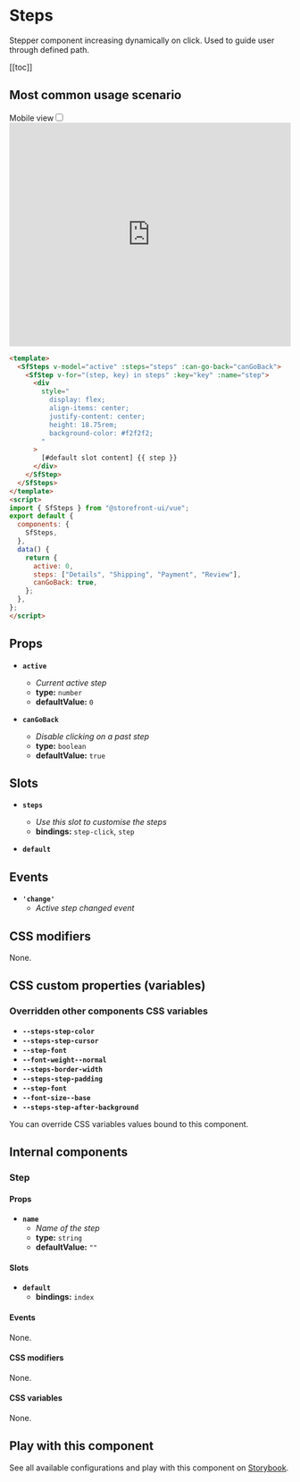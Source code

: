 # Steps

Stepper component increasing dynamically on click. Used to guide user through defined path.

[[toc]]

## Most common usage scenario

<div class="vuepress-mobile">
    <label for="vuepress-mobile" class="vuepress-mobile-label">Mobile view</label><input id="vuepress-mobile" type="checkbox" class="vuepress-mobile-checkbox">
    <iframe class="storybook-iframe" src="https://storybook.storefrontui.io/iframe.html?id=molecules-steps--common" style="width: 100%; border: 0; border-bottom: 1px solid #eee;height: 25rem"></iframe>
  </div>

```html
<template>
  <SfSteps v-model="active" :steps="steps" :can-go-back="canGoBack">
    <SfStep v-for="(step, key) in steps" :key="key" :name="step">
      <div
        style="
          display: flex;
          align-items: center;
          justify-content: center;
          height: 18.75rem;
          background-color: #f2f2f2;
        "
      >
        [#default slot content] {{ step }}
      </div>
    </SfStep>
  </SfSteps>
</template>
<script>
import { SfSteps } from "@storefront-ui/vue";
export default {
  components: {
    SfSteps,
  },
  data() {
    return {
      active: 0,
      steps: ["Details", "Shipping", "Payment", "Review"],
      canGoBack: true,
    };
  },
};
</script>
```

## Props

- **`active`**
  - _Current active step_
  - **type:** `number`
  - **defaultValue:** `0`

- **`canGoBack`**
  - _Disable clicking on  a past step_
  - **type:** `boolean`
  - **defaultValue:** `true`

## Slots

- **`steps`**
  - _Use this slot to customise the steps_
  - **bindings:** `step-click`, `step`

- **`default`**

## Events

- **`'change'`**
  - _Active step changed event_

## CSS modifiers

None.

## CSS custom properties (variables)

### Overridden other components CSS variables 
- **`--steps-step-color`**
- **`--steps-step-cursor`**
- **`--step-font`**
- **`--font-weight--normal`**
- **`--steps-border-width`**
- **`--steps-step-padding`**
- **`--step-font`**
- **`--font-size--base`**
- **`--steps-step-after-background`**


You can override CSS variables values bound to this component.

## Internal components

### Step
#### Props
- **`name`**
  - _Name of the step_
  - **type:** `string`
  - **defaultValue:** `""`

#### Slots
- **`default`**
  - **bindings:** `index`

#### Events
None.

#### CSS modifiers
None.

#### CSS variables
None.

## Play with this component

See all available configurations and play with this component on <a href="https://storybook.storefrontui.io/?path=/story/molecules-steps--common">Storybook</a>.
